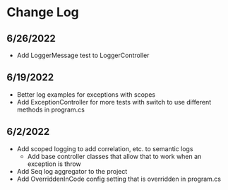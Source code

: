 # Change Log

## 6/26/2022

* Add LoggerMessage test to LoggerController

## 6/19/2022

* Better log examples for exceptions with scopes
* Add ExceptionController for more tests with switch to use different methods in program.cs

## 6/2/2022

* Add scoped logging to add correlation, etc. to semantic logs
  * Add base controller classes that allow that to work when an exception is throw
* Add Seq log aggregator to the project
* Add OverriddenInCode config setting that is overridden in program.cs
